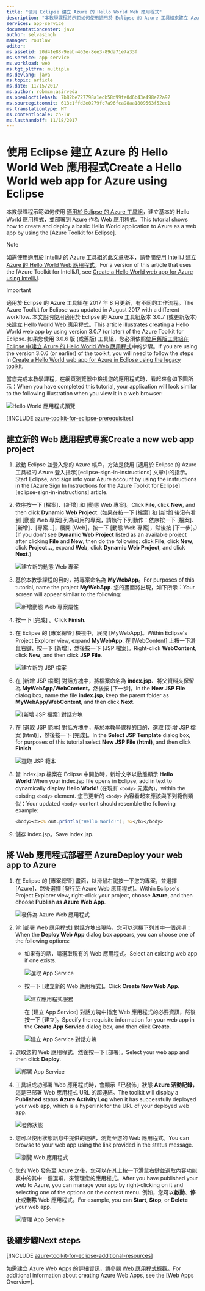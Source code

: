 ```yaml
---
title: "使用 Eclipse 建立 Azure 的 Hello World Web 應用程式"
description: "本教學課程將示範如何使用適用於 Eclipse 的 Azure 工具組來建立 Azure Hello World Web 應用程式。"
services: app-service
documentationcenter: java
author: selvasingh
manager: routlaw
editor: 
ms.assetid: 20d41e88-9eab-462e-8ee3-89da71e7a33f
ms.service: app-service
ms.workload: web
ms.tgt_pltfrm: multiple
ms.devlang: java
ms.topic: article
ms.date: 11/15/2017
ms.author: robmcm;asirveda
ms.openlocfilehash: 7b82be727798a1edb58d99fe0d6b43e498e22a92
ms.sourcegitcommit: 613c1ffd2e0279fc7a96fca98aa1809563f52ee1
ms.translationtype: HT
ms.contentlocale: zh-TW
ms.lasthandoff: 11/18/2017
---
```

# <a name="create-a-hello-world-web-app-for-azure-using-eclipse"></a><span data-ttu-id="fa461-103">使用 Eclipse 建立 Azure 的 Hello World Web 應用程式</span><span class="sxs-lookup"><span data-stu-id="fa461-103">Create a Hello World web app for Azure using Eclipse</span></span>

<span data-ttu-id="fa461-104">本教學課程示範如何使用 [適用於 Eclipse 的 Azure 工具組]，建立基本的 Hello World 應用程式，並部署到 Azure 作為 Web 應用程式。</span><span class="sxs-lookup"><span data-stu-id="fa461-104">This tutorial shows how to create and deploy a basic Hello World application to Azure as a web app by using the [Azure Toolkit for Eclipse].</span></span>

> [!NOTE]
>
> <span data-ttu-id="fa461-105">如需使用[適用於 IntelliJ 的 Azure 工具組]的此文章版本，請參閱[使用 IntelliJ 建立 Azure 的 Hello World Web 應用程式][intellij-hello-world]。</span><span class="sxs-lookup"><span data-stu-id="fa461-105">For a version of this article that uses the [Azure Toolkit for IntelliJ], see [Create a Hello World web app for Azure using IntelliJ][intellij-hello-world].</span></span>
>

> [!IMPORTANT]
> 
> <span data-ttu-id="fa461-106">適用於 Eclipse 的 Azure 工具組在 2017 年 8 月更新，有不同的工作流程。</span><span class="sxs-lookup"><span data-stu-id="fa461-106">The Azure Toolkit for Eclipse was updated in August 2017 with a different workflow.</span></span> <span data-ttu-id="fa461-107">本文說明使用適用於 Eclipse 的 Azure 工具組版本 3.0.7 (或更新版本) 來建立 Hello World Web 應用程式。</span><span class="sxs-lookup"><span data-stu-id="fa461-107">This article illustrates creating a Hello World web app by using version 3.0.7 (or later) of the Azure Toolkit for Eclipse.</span></span> <span data-ttu-id="fa461-108">如果您使用 3.0.6 版 (或舊版) 工具組，您必須依照[使用舊版工具組在 Eclipse 中建立 Azure 的 Hello World Web 應用程式][Legacy Version]中的步驟。</span><span class="sxs-lookup"><span data-stu-id="fa461-108">If you are using the version 3.0.6 (or earlier) of the toolkit, you will need to follow the steps in [Create a Hello World web app for Azure in Eclipse using the legacy toolkit][Legacy Version].</span></span>
> 

<span data-ttu-id="fa461-109">當您完成本教學課程，在網頁瀏覽器中檢視您的應用程式時，看起來會如下圖所示：</span><span class="sxs-lookup"><span data-stu-id="fa461-109">When you have completed this tutorial, your application will look similar to the following illustration when you view it in a web browser:</span></span>

![Hello World 應用程式預覽][browse-web-app]

[!INCLUDE [azure-toolkit-for-eclipse-prerequisites](../includes/azure-toolkit-for-eclipse-prerequisites.md)]

## <a name="create-a-new-web-app-project"></a><span data-ttu-id="fa461-111">建立新的 Web 應用程式專案</span><span class="sxs-lookup"><span data-stu-id="fa461-111">Create a new web app project</span></span>

1. <span data-ttu-id="fa461-112">啟動 Eclipse 並登入您的 Azure 帳戶，方法是使用 [適用於 Eclipse 的 Azure 工具組的 Azure 登入指示][eclipse-sign-in-instructions] 文章中的指示。</span><span class="sxs-lookup"><span data-stu-id="fa461-112">Start Eclipse, and sign into your Azure account by using the instructions in the [Azure Sign In Instructions for the Azure Toolkit for Eclipse][eclipse-sign-in-instructions] article.</span></span>

1. <span data-ttu-id="fa461-113">依序按一下 [檔案]、[新增] 和 [動態 Web 專案]。</span><span class="sxs-lookup"><span data-stu-id="fa461-113">Click **File**, click **New**, and then click **Dynamic Web Project**.</span></span> <span data-ttu-id="fa461-114">(如果在按一下 [檔案] 和 [新增] 後沒有看到 [動態 Web 專案] 列為可用的專案，請執行下列動作：依序按一下 [檔案]、[新增]、[專案...]，展開 [Web]，按一下 [動態 Web 專案]，然後按 [下一步]。)</span><span class="sxs-lookup"><span data-stu-id="fa461-114">(If you don't see **Dynamic Web Project** listed as an available project after clicking **File** and **New**, then do the following: click **File**, click **New**, click **Project...**, expand **Web**, click **Dynamic Web Project**, and click **Next**.)</span></span>

   ![建立新的動態 Web 專案][file-new-dynamic-web-project]

2. <span data-ttu-id="fa461-116">基於本教學課程的目的，將專案命名為 **MyWebApp**。</span><span class="sxs-lookup"><span data-stu-id="fa461-116">For purposes of this tutorial, name the project **MyWebApp**.</span></span> <span data-ttu-id="fa461-117">您的畫面將出現，如下所示：</span><span class="sxs-lookup"><span data-stu-id="fa461-117">Your screen will appear similar to the following:</span></span>
   
   ![新增動態 Web 專案屬性][dynamic-web-project-properties]

3. <span data-ttu-id="fa461-119">按一下 [完成] 。</span><span class="sxs-lookup"><span data-stu-id="fa461-119">Click **Finish**.</span></span>

4. <span data-ttu-id="fa461-120">在 Eclipse 的 [專案總管] 檢視中，展開 [MyWebApp]。</span><span class="sxs-lookup"><span data-stu-id="fa461-120">Within Eclipse's Project Explorer view, expand **MyWebApp**.</span></span> <span data-ttu-id="fa461-121">在 [WebContent] 上按一下滑鼠右鍵、按一下 [新增]，然後按一下 [JSP 檔案]。</span><span class="sxs-lookup"><span data-stu-id="fa461-121">Right-click **WebContent**, click **New**, and then click **JSP File**.</span></span>

   ![建立新的 JSP 檔案][create-new-jsp-file]

5. <span data-ttu-id="fa461-123">在 [新增 JSP 檔案] 對話方塊中，將檔案命名為 **index.jsp**、將父資料夾保留為 **MyWebApp/WebContent**，然後按 [下一步]。</span><span class="sxs-lookup"><span data-stu-id="fa461-123">In the **New JSP File** dialog box, name the file **index.jsp**, keep the parent folder as **MyWebApp/WebContent**, and then click **Next**.</span></span>

   ![[新增 JSP 檔案] 對話方塊][new-jsp-file-dialog]

6. <span data-ttu-id="fa461-125">在 [選取 JSP 範本] 對話方塊中，基於本教學課程的目的，選取 [新增 JSP 檔案 (html)]，然後按一下 [完成]。</span><span class="sxs-lookup"><span data-stu-id="fa461-125">In the **Select JSP Template** dialog box, for purposes of this tutorial select **New JSP File (html)**, and then click **Finish**.</span></span>

   ![選取 JSP 範本][select-jsp-template]

7. <span data-ttu-id="fa461-127">當 index.jsp 檔案在 Eclipse 中開啟時，新增文字以動態顯示 **Hello World!**</span><span class="sxs-lookup"><span data-stu-id="fa461-127">When your index.jsp file opens in Eclipse, add in text to dynamically display **Hello World!**</span></span> <span data-ttu-id="fa461-128">(在現有 `<body>` 元素內)。</span><span class="sxs-lookup"><span data-stu-id="fa461-128">within the existing `<body>` element.</span></span> <span data-ttu-id="fa461-129">您已更新的 `<body>` 內容看起來應該與下列範例類似：</span><span class="sxs-lookup"><span data-stu-id="fa461-129">Your updated `<body>` content should resemble the following example:</span></span>
   
   ```jsp
   <body><b><% out.println("Hello World!"); %></b></body>
   ```

8. <span data-ttu-id="fa461-130">儲存 index.jsp。</span><span class="sxs-lookup"><span data-stu-id="fa461-130">Save index.jsp.</span></span>

## <a name="deploy-your-web-app-to-azure"></a><span data-ttu-id="fa461-131">將 Web 應用程式部署至 Azure</span><span class="sxs-lookup"><span data-stu-id="fa461-131">Deploy your web app to Azure</span></span>

1. <span data-ttu-id="fa461-132">在 Eclipse 的 [專案總管] 畫面，以滑鼠右鍵按一下您的專案，並選擇 [Azure]，然後選擇 [發行至 Azure Web 應用程式]。</span><span class="sxs-lookup"><span data-stu-id="fa461-132">Within Eclipse's Project Explorer view, right-click your project, choose **Azure**, and then choose **Publish as Azure Web App**.</span></span>
   
   ![發佈為 Azure Web 應用程式][publish-as-azure-web-app]

1. <span data-ttu-id="fa461-134">當 [部署 Web 應用程式] 對話方塊出現時，您可以選擇下列其中一個選項：</span><span class="sxs-lookup"><span data-stu-id="fa461-134">When the **Deploy Web App** dialog box appears, you can choose one of the following options:</span></span>

   * <span data-ttu-id="fa461-135">如果有的話，請選取現有的 Web 應用程式。</span><span class="sxs-lookup"><span data-stu-id="fa461-135">Select an existing web app if one exists.</span></span>

      ![選取 App Service][select-app-service]

   * <span data-ttu-id="fa461-137">按一下 [建立新的 Web 應用程式]。</span><span class="sxs-lookup"><span data-stu-id="fa461-137">Click **Create New Web App**.</span></span>

      ![建立應用程式服務][create-app-service]

      <span data-ttu-id="fa461-139">在 [建立 App Service] 對話方塊中指定 Web 應用程式的必要資訊，然後按一下 [建立]。</span><span class="sxs-lookup"><span data-stu-id="fa461-139">Specify the requisite information for your web app in the **Create App Service** dialog box, and then click **Create**.</span></span>

      ![建立 App Service 對話方塊][create-app-service-dialog]

1. <span data-ttu-id="fa461-141">選取您的 Web 應用程式，然後按一下 [部署]。</span><span class="sxs-lookup"><span data-stu-id="fa461-141">Select your web app and then click **Deploy**.</span></span>

   ![部署 App Service][deploy-app-service]

1. <span data-ttu-id="fa461-143">工具組成功部署 Web 應用程式時，會顯示「已發佈」狀態 **Azure 活動記錄**，這是已部署 Web 應用程式 URL 的超連結。</span><span class="sxs-lookup"><span data-stu-id="fa461-143">The toolkit will display a **Published** status **Azure Activity Log** when it has successfully deployed your web app, which is a hyperlink for the URL of your deployed web app.</span></span>

   ![發佈狀態][publish-status]

1. <span data-ttu-id="fa461-145">您可以使用狀態訊息中提供的連結，瀏覽至您的 Web 應用程式。</span><span class="sxs-lookup"><span data-stu-id="fa461-145">You can browse to your web app using the link provided in the status message.</span></span>

   ![瀏覽 Web 應用程式][browse-web-app]

1. <span data-ttu-id="fa461-147">您的 Web 發佈至 Azure 之後，您可以在其上按一下滑鼠右鍵並選取內容功能表中的其中一個選項，來管理您的應用程式。</span><span class="sxs-lookup"><span data-stu-id="fa461-147">After you have published your web to Azure, you can manage your app by right-clicking on it and selecting one of the options on the context menu.</span></span> <span data-ttu-id="fa461-148">例如，您可以**啟動**、**停止**或**刪除** Web 應用程式。</span><span class="sxs-lookup"><span data-stu-id="fa461-148">For example, you can **Start**, **Stop**, or **Delete** your web app.</span></span>

   ![管理 App Service][manage-app-service]

## <a name="next-steps"></a><span data-ttu-id="fa461-150">後續步驟</span><span class="sxs-lookup"><span data-stu-id="fa461-150">Next steps</span></span>

[!INCLUDE [azure-toolkit-for-eclipse-additional-resources](../includes/azure-toolkit-for-eclipse-additional-resources.md)]

<span data-ttu-id="fa461-151">如需建立 Azure Web Apps 的詳細資訊，請參閱 [Web 應用程式概觀]。</span><span class="sxs-lookup"><span data-stu-id="fa461-151">For additional information about creating Azure Web Apps, see the [Web Apps Overview].</span></span>

<!-- URL List -->

[適用於 Eclipse 的 Azure 工具組]: azure-toolkit-for-eclipse.md
[適用於 IntelliJ 的 Azure 工具組]: ../intellij/azure-toolkit-for-intellij.md
[intellij-hello-world]: ../intellij/azure-toolkit-for-intellij-create-hello-world-web-app.md
[Web 應用程式概觀]: /azure/app-service/app-service-web-overview
[Apache Tomcat]: http://tomcat.apache.org/
[Jetty]: http://www.eclipse.org/jetty/
[Legacy Version]: azure-toolkit-for-eclipse-create-hello-world-web-app-legacy-version.md

<!-- IMG List -->

[browse-web-app]: ./media/azure-toolkit-for-eclipse-create-hello-world-web-app/browse-web-app.png
[file-new-dynamic-web-project]: ./media/azure-toolkit-for-eclipse-create-hello-world-web-app/file-new-dynamic-web-project.png
[dynamic-web-project-properties]: ./media/azure-toolkit-for-eclipse-create-hello-world-web-app/dynamic-web-project-properties.png
[create-new-jsp-file]: ./media/azure-toolkit-for-eclipse-create-hello-world-web-app/create-new-jsp-file.png
[new-jsp-file-dialog]: ./media/azure-toolkit-for-eclipse-create-hello-world-web-app/new-jsp-file-dialog.png
[select-jsp-template]: ./media/azure-toolkit-for-eclipse-create-hello-world-web-app/select-jsp-template.png
[publish-as-azure-web-app]: ./media/azure-toolkit-for-eclipse-create-hello-world-web-app/publish-as-azure-web-app.png
[deploy-web-app-dialog]: ./media/azure-toolkit-for-eclipse-create-hello-world-web-app/deploy-web-app-dialog.png
[select-app-service]: ./media/azure-toolkit-for-eclipse-create-hello-world-web-app/select-app-service.png
[create-app-service-dialog]: ./media/azure-toolkit-for-eclipse-create-hello-world-web-app/create-app-service-dialog.png
[publish-status]: ./media/azure-toolkit-for-eclipse-create-hello-world-web-app/publish-status.png
[create-app-service]: ./media/azure-toolkit-for-eclipse-create-hello-world-web-app/create-app-service.png
[deploy-app-service]: ./media/azure-toolkit-for-eclipse-create-hello-world-web-app/deploy-app-service.png
[manage-app-service]: ./media/azure-toolkit-for-eclipse-create-hello-world-web-app/manage-app-service.png
